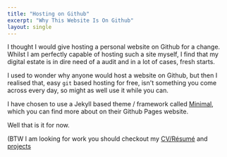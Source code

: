 ```yaml
---
title: "Hosting on Github"
excerpt: "Why This Website Is On Github"
layout: single
---
```


I thought I would give hosting a personal website on Github for a change. Whilst I am perfectly capable of hosting such a site myself, I find that my digital estate is in dire need of a audit and in a lot of cases, fresh starts.

I used to wonder why anyone would host a website on Github, but then I realised that, easy `git` based hosting for free, isn't something you come across every day, so might as well use it while you can. 

I have chosen to use a Jekyll based theme / framework called [Minimal](https://mmistakes.github.io/), which you can find more about on their Github Pages website.

Well that is it for now.

(BTW I am looking for work you should checkout my [CV/Résumé](http://shermanrose.uk/cv) and [projects](http://shermanrose.uk/projects)
